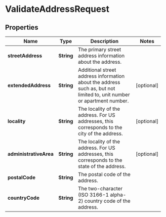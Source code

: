 

# ValidateAddressRequest


## Properties

| Name | Type | Description | Notes |
|------------ | ------------- | ------------- | -------------|
|**streetAddress** | **String** | The primary street address information about the address. |  |
|**extendedAddress** | **String** | Additional street address information about the address such as, but not limited to, unit number or apartment number. |  [optional] |
|**locality** | **String** | The locality of the address. For US addresses, this corresponds to the city of the address. |  [optional] |
|**administrativeArea** | **String** | The locality of the address. For US addresses, this corresponds to the state of the address. |  [optional] |
|**postalCode** | **String** | The postal code of the address. |  |
|**countryCode** | **String** | The two-character (ISO 3166-1 alpha-2) country code of the address. |  |



